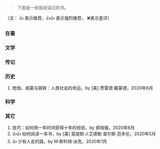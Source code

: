 > 下面是一些我阅读过的书。

（注： 👍 表示推荐，👍👍 表示强烈推荐， :x:表示差评）

### 在看

### 文学

### 传记

### 历史

1. 枪炮、病菌与钢铁：人类社会的命运，by [美] 贾雷德·戴蒙德，2020年6月

### 科学

### 其它

1. 技巧：如何用一年时间获得十年的经验，by 郝培强，2020年6月
1. 👍👍 如何阅读一本书，by [美] 莫提默·J.艾德勒 查尔斯·范多伦，2020年5月
1. 👍 少有人走的路，by M·斯科特·派克，2020年1月
